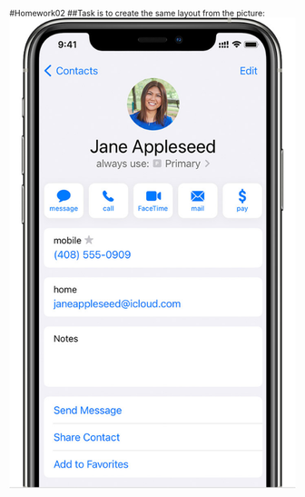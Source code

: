 #Homework02
##Task is to create the same layout from the picture:
![picture](/Homewoerk02/image_2021_06_30T11_29_26_549Z.png)
